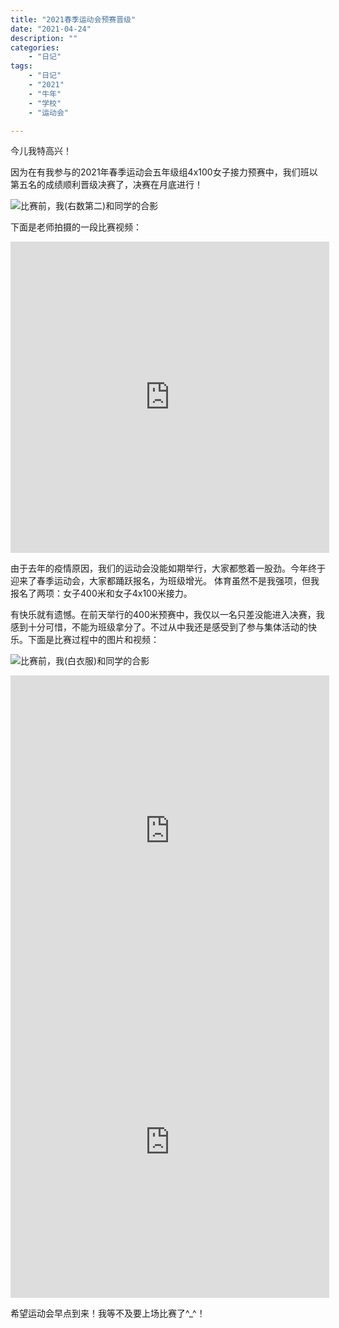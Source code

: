 ```yaml
---
title: "2021春季运动会预赛晋级"
date: "2021-04-24"
description: ""
categories:
    - "日记"
tags:
    - "日记"
    - "2021"
    - "牛年"
    - "学校"
    - "运动会"

---
```



今儿我特高兴！

因为在有我参与的2021年春季运动会五年级组4x100女子接力预赛中，我们班以第五名的成绩顺利晋级决赛了，决赛在月底进行！

![比赛前，我(右数第二)和同学的合影](http://image.tonybai.com/img/202104/diary_20210424_01.jpeg)

下面是老师拍摄的一段比赛视频：

<iframe height=498 width=510 src='http://image.tonybai.com/img/202104/video_20210424_01.mp4' frameborder=0 'allowfullscreen'></iframe>

由于去年的疫情原因，我们的运动会没能如期举行，大家都憋着一股劲。今年终于迎来了春季运动会，大家都踊跃报名，为班级增光。 体育虽然不是我强项，但我报名了两项：女子400米和女子4x100米接力。

有快乐就有遗憾。在前天举行的400米预赛中，我仅以一名只差没能进入决赛，我感到十分可惜，不能为班级拿分了。不过从中我还是感受到了参与集体活动的快乐。下面是比赛过程中的图片和视频：

![比赛前，我(白衣服)和同学的合影](http://image.tonybai.com/img/202104/diary_20210422_01.jpeg)

<iframe height=498 width=510 src='http://image.tonybai.com/img/202104/video_20210422_01.mp4' frameborder=0 'allowfullscreen'></iframe>

<iframe height=498 width=510 src='http://image.tonybai.com/img/202104/video_20210422_02.mp4' frameborder=0 'allowfullscreen'></iframe>

希望运动会早点到来！我等不及要上场比赛了^_^！
